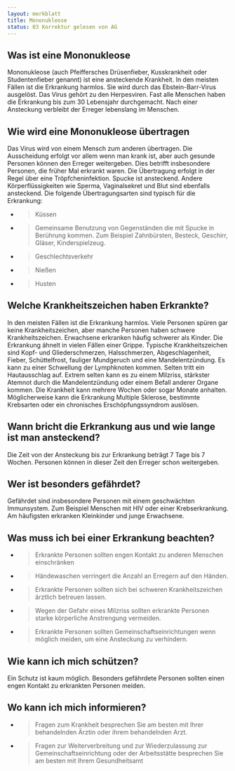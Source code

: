 ```yaml
---
layout: merkblatt
title: Mononukleose
status: 03 Korrektur gelesen von AG
---
```


 
## Was ist eine Mononukleose

Mononukleose (auch Pfeiffersches Drüsenfieber, Kusskrankheit oder
Studentenfieber genannt) ist eine ansteckende Krankheit. In den meisten
Fällen ist die Erkrankung harmlos. Sie wird durch das Ebstein-Barr-Virus
ausgelöst. Das Virus gehört zu den Herpesviren. Fast alle Menschen haben
die Erkrankung bis zum 30 Lebensjahr durchgemacht. Nach einer Ansteckung
verbleibt der Erreger lebenslang im Menschen.

## Wie wird eine Mononukleose übertragen

Das Virus wird von einem Mensch zum anderen übertragen. Die Ausscheidung
erfolgt vor allem wenn man krank ist, aber auch gesunde Personen können
den Erreger weitergeben. Dies betrifft insbesondere Personen, die früher
Mal erkrankt waren. Die Übertragung erfolgt in der Regel über eine
Tröpfcheninfektion. Spucke ist ansteckend. Andere Körperflüssigkeiten
wie Sperma, Vaginalsekret und Blut sind ebenfalls ansteckend. Die
folgende Übertragungsarten sind typisch für die Erkrankung:

  - > Küssen

  - > Gemeinsame Benutzung von Gegenständen die mit Spucke in Berührung
    > kommen. Zum Beispiel Zahnbürsten, Besteck, Geschirr, Gläser,
    > Kinderspielzeug.

  - > Geschlechtsverkehr

  - > Nießen

  - > Husten

## Welche Krankheitszeichen haben Erkrankte?

In den meisten Fällen ist die Erkrankung harmlos. Viele Personen spüren
gar keine Krankheitszeichen, aber manche Personen haben schwere
Krankheitszeichen. Erwachsene erkranken häufig schwerer als Kinder. Die
Erkrankung ähnelt in vielen Fällen einer Grippe. Typische
Krankheitszeichen sind Kopf- und Gliederschmerzen, Halsschmerzen,
Abgeschlagenheit, Fieber, Schüttelfrost, fauliger Mundgeruch und eine
Mandelentzündung. Es kann zu einer Schwellung der Lymphknoten kommen.
Selten tritt ein Hautausschlag auf. Extrem selten kann es zu einem
Milzriss, stärkster Atemnot durch die Mandelentzündung oder einem Befall
anderer Organe kommen. Die Krankheit kann mehrere Wochen oder sogar
Monate anhalten. Möglicherweise kann die Erkrankung Multiple Sklerose,
bestimmte Krebsarten oder ein chronisches Erschöpfungssyndrom auslösen.

## Wann bricht die Erkrankung aus und wie lange ist man ansteckend?

Die Zeit von der Ansteckung bis zur Erkrankung beträgt 7 Tage bis 7
Wochen. Personen können in dieser Zeit den Erreger schon weitergeben.

## Wer ist besonders gefährdet?

Gefährdet sind insbesondere Personen mit einem geschwächten Immunsystem.
Zum Beispiel Menschen mit HIV oder einer Krebserkrankung. Am häufigsten
erkranken Kleinkinder und junge Erwachsene.

## Was muss ich bei einer Erkrankung beachten?

  - > Erkrankte Personen sollten engen Kontakt zu anderen Menschen
    > einschränken

  - > Händewaschen verringert die Anzahl an Erregern auf den Händen.

  - > Erkrankte Personen sollten sich bei schweren Krankheitszeichen
    > ärztlich betreuen lassen.

  - > Wegen der Gefahr eines Milzriss sollten erkrankte Personen starke
    > körperliche Anstrengung vermeiden.

  - > Erkrankte Personen sollten Gemeinschaftseinrichtungen wenn möglich
    > meiden, um eine Ansteckung zu verhindern.

## Wie kann ich mich schützen?

Ein Schutz ist kaum möglich. Besonders gefährdete Personen sollten einen
engen Kontakt zu erkrankten Personen meiden.

## Wo kann ich mich informieren?

  - > Fragen zum Krankheit besprechen Sie am besten mit Ihrer
    > behandelnden Ärztin oder ihrem behandelnden Arzt.

  - > Fragen zur Weiterverbreitung und zur Wiederzulassung zur
    > Gemeinschaftseinrichtung oder der Arbeitsstätte besprechen Sie am
    > besten mit Ihrem Gesundheitsamt
